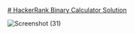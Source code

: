[# HackerRank Binary Calculator Solution](nz-m.github.io/hackerrank_binary_calc/)

![Screenshot (31)](https://user-images.githubusercontent.com/87283264/162279291-91a2d400-7e84-4eb1-b518-e6814b1dd067.png)

